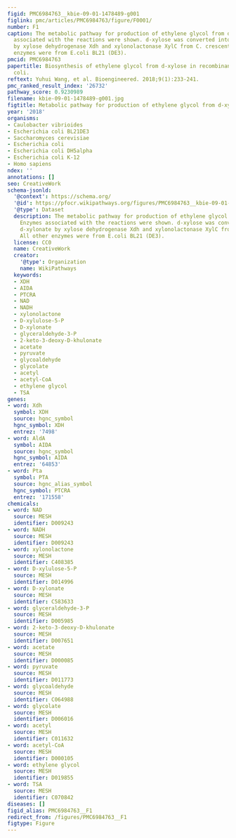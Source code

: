 ```yaml
---
figid: PMC6984763__kbie-09-01-1478489-g001
figlink: pmc/articles/PMC6984763/figure/F0001/
number: F1
caption: The metabolic pathway for production of ethylene glycol from d-xylose. Enzymes
  associated with the reactions were shown. d-xylose was converted into d-xylonate
  by xylose dehydrogenase Xdh and xylonolactonase XylC from C. crescentus. All other
  enzymes were from E.coli BL21 (DE3).
pmcid: PMC6984763
papertitle: Biosynthesis of ethylene glycol from d-xylose in recombinant Escherichia
  coli.
reftext: Yuhui Wang, et al. Bioengineered. 2018;9(1):233-241.
pmc_ranked_result_index: '26732'
pathway_score: 0.9230989
filename: kbie-09-01-1478489-g001.jpg
figtitle: Metabolic pathway for production of ethylene glycol from d-xylose
year: '2018'
organisms:
- Caulobacter vibrioides
- Escherichia coli BL21DE3
- Saccharomyces cerevisiae
- Escherichia coli
- Escherichia coli DH5alpha
- Escherichia coli K-12
- Homo sapiens
ndex: ''
annotations: []
seo: CreativeWork
schema-jsonld:
  '@context': https://schema.org/
  '@id': https://pfocr.wikipathways.org/figures/PMC6984763__kbie-09-01-1478489-g001.html
  '@type': Dataset
  description: The metabolic pathway for production of ethylene glycol from d-xylose.
    Enzymes associated with the reactions were shown. d-xylose was converted into
    d-xylonate by xylose dehydrogenase Xdh and xylonolactonase XylC from C. crescentus.
    All other enzymes were from E.coli BL21 (DE3).
  license: CC0
  name: CreativeWork
  creator:
    '@type': Organization
    name: WikiPathways
  keywords:
  - XDH
  - AIDA
  - PTCRA
  - NAD
  - NADH
  - xylonolactone
  - D-xylulose-5-P
  - D-xylonate
  - glyceraldehyde-3-P
  - 2-keto-3-deoxy-D-khulonate
  - acetate
  - pyruvate
  - glycoaldehyde
  - glycolate
  - acetyl
  - acetyl-CoA
  - ethylene glycol
  - TSA
genes:
- word: Xdh
  symbol: XDH
  source: hgnc_symbol
  hgnc_symbol: XDH
  entrez: '7498'
- word: AldA
  symbol: AIDA
  source: hgnc_symbol
  hgnc_symbol: AIDA
  entrez: '64853'
- word: Pta
  symbol: PTA
  source: hgnc_alias_symbol
  hgnc_symbol: PTCRA
  entrez: '171558'
chemicals:
- word: NAD
  source: MESH
  identifier: D009243
- word: NADH
  source: MESH
  identifier: D009243
- word: xylonolactone
  source: MESH
  identifier: C408385
- word: D-xylulose-5-P
  source: MESH
  identifier: D014996
- word: D-xylonate
  source: MESH
  identifier: C583633
- word: glyceraldehyde-3-P
  source: MESH
  identifier: D005985
- word: 2-keto-3-deoxy-D-khulonate
  source: MESH
  identifier: D007651
- word: acetate
  source: MESH
  identifier: D000085
- word: pyruvate
  source: MESH
  identifier: D011773
- word: glycoaldehyde
  source: MESH
  identifier: C064988
- word: glycolate
  source: MESH
  identifier: D006016
- word: acetyl
  source: MESH
  identifier: C011632
- word: acetyl-CoA
  source: MESH
  identifier: D000105
- word: ethylene glycol
  source: MESH
  identifier: D019855
- word: TSA
  source: MESH
  identifier: C070842
diseases: []
figid_alias: PMC6984763__F1
redirect_from: /figures/PMC6984763__F1
figtype: Figure
---
```

